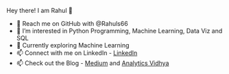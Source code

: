 Hey there! I am Rahul 👋

- 👋 Reach me on GitHub with @Rahuls66
- 👀 I’m interested in Python Programming, Machine Learning, Data Viz and SQL
- 🌱 Currently exploring Machine Learning 
- 📫 Connect with me on LinkedIn - [LinkedIn](https://www.linkedin.com/in/rahul-shah6)
- 📫 Check out the Blog - [Medium](https://rahulshah6.medium.com) and [Analytics Vidhya](https://www.analyticsvidhya.com/blog/author/rahul105/)

